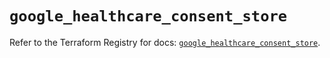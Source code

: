 # `google_healthcare_consent_store`

Refer to the Terraform Registry for docs: [`google_healthcare_consent_store`](https://registry.terraform.io/providers/hashicorp/google-beta/6.19.0/docs/resources/google_healthcare_consent_store).
